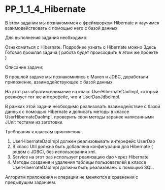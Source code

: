 # PP_1_1_4_Hibernate 
В этом задании мы познакомимся с фреймворком Hibernate и научимся взаимодействовать с помощью него с базой данных.

Для выполнения задания необходимо:

Ознакомиться с Hibernate. Подробнее узнать о Hibernate можно Здесь 
Готовая прошлая задача ( работа будет происходить в этом же проекте )

Описание задачи:

В прошлой задаче мы познакомились с Maven и JDBC, доработали приложение, взаимодействующее с базой данных.

На этот раз обратим внимание на класс UserHibernateDaoImpl, который реализует тот же интерефейс, что и UserDaoJdbcImpl.

В рамках этой задачи необходимо реализовать взаимодействие с базой данных с помощью Hibernate и дописать методы в классе UserHibernateDaoImpl, проверить свои методы заранее написанными JUnit тестами из заготовки.

Требования к классам приложения:

1) UserHibernateDaoImpl должен реализовывать интерефейс UserDao
2) В класс Util должна быть добавлена конфигурация для Hibernate ( рядом с JDBC), без использования xml.
3) Service на этот раз использует реализацию dao через Hibernate
4) Методы создания и удаления таблицы пользователей в классе UserHibernateDaoImpl должны быть реализованы с помощью SQL.
 
Алгоритм приложения и операции не меняются в сравнении с предыдущим заданием.
